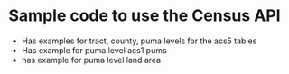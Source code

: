 # Sample code to use the Census API
* Has examples for tract, county, puma levels for the acs5 tables
* Has example for puma level acs1 pums
* has example for puma level land area


